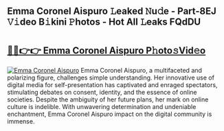 ## Emma Coronel Aispuro 𝙻eaked 𝙽u𝚍e - Part-8EJ 𝚅𝚒deo B𝚒kini 𝙿hotos - Hot All 𝙻eaks FQdDU

# <h2><a href="http://ld1w3d.urlbe.top/?page=Emma+Coronel+Aispuro">🔗🔗👉👉 Emma Coronel Aispuro P𝚑oto𝚜Vid𝚎o</a></h2>

[![Emma Coronel Aispuro](https://i.imgur.com/eBuTRDB.gif)](http://ld1w3d.urlbe.top/?page=Emma+Coronel+Aispuro)
Emma Coronel Aispuro, a multifaceted and polarizing figure, challenges simple understanding. Her innovative use of digital media for self-presentation has captivated and enraged spectators, stimulating debates on consent, identity, and the essence of online societies. Despite the ambiguity of her future plans, her mark on online culture is indelible. With unwavering determination and undeniable enchantment, Emma Coronel Aispuro impact on the digital community is immense.
